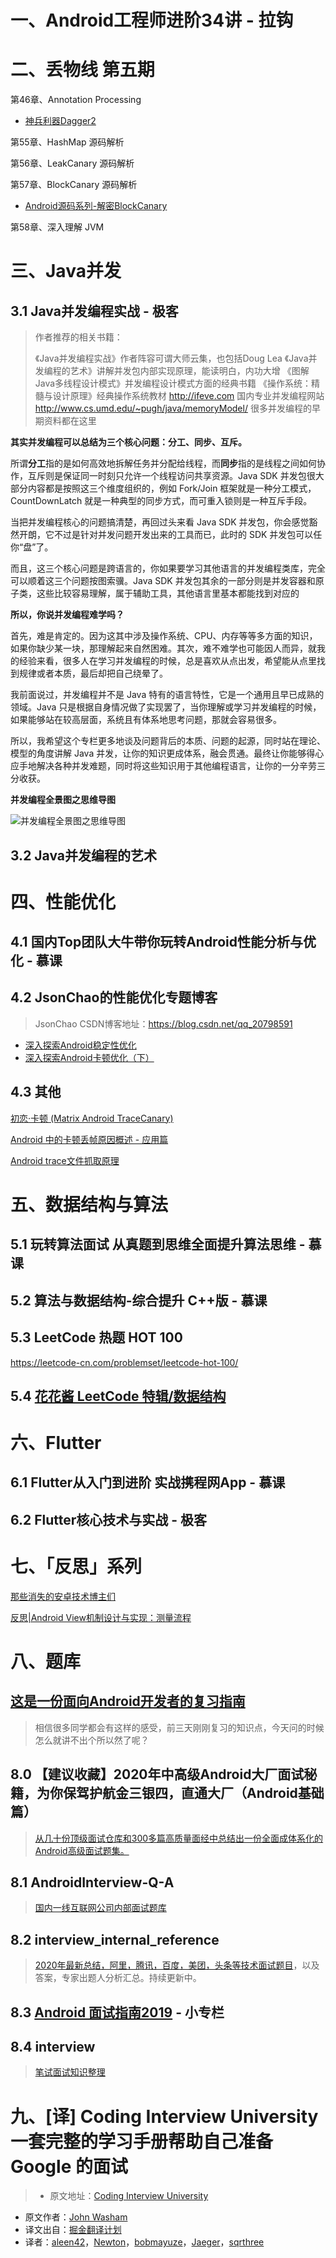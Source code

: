 # 一、Android工程师进阶34讲 - 拉钩



# 二、丢物线 第五期

第46章、Annotation Processing

* [神兵利器Dagger2](https://zhuanlan.zhihu.com/p/24454466)

第55章、HashMap 源码解析

第56章、LeakCanary 源码解析

第57章、BlockCanary 源码解析

* [Android源码系列-解密BlockCanary](https://juejin.im/post/6844904083426377735)

第58章、深入理解 JVM



# 三、Java并发

## 3.1 Java并发编程实战 - 极客

> 作者推荐的相关书籍：
>
> 《Java并发编程实战》作者阵容可谓大师云集，也包括Doug Lea
> 《Java并发编程的艺术》讲解并发包内部实现原理，能读明白，内功大增
> 《图解Java多线程设计模式》并发编程设计模式方面的经典书籍
> 《操作系统：精髓与设计原理》经典操作系统教材
> http://ifeve.com 国内专业并发编程网站
> http://www.cs.umd.edu/~pugh/java/memoryModel/ 很多并发编程的早期资料都在这里

**其实并发编程可以总结为三个核心问题：分工、同步、互斥。**

所谓**分工**指的是如何高效地拆解任务并分配给线程，而**同步**指的是线程之间如何协作，互斥则是保证同一时刻只允许一个线程访问共享资源。Java SDK 并发包很大部分内容都是按照这三个维度组织的，例如 Fork/Join 框架就是一种分工模式，CountDownLatch 就是一种典型的同步方式，而可重入锁则是一种互斥手段。

当把并发编程核心的问题搞清楚，再回过头来看 Java SDK 并发包，你会感觉豁然开朗，它不过是针对并发问题开发出来的工具而已，此时的 SDK 并发包可以任你“盘”了。

而且，这三个核心问题是跨语言的，你如果要学习其他语言的并发编程类库，完全可以顺着这三个问题按图索骥。Java SDK 并发包其余的一部分则是并发容器和原子类，这些比较容易理解，属于辅助工具，其他语言里基本都能找到对应的

**所以，你说并发编程难学吗？**

首先，难是肯定的。因为这其中涉及操作系统、CPU、内存等等多方面的知识，如果你缺少某一块，那理解起来自然困难。其次，难不难学也可能因人而异，就我的经验来看，很多人在学习并发编程的时候，总是喜欢从点出发，希望能从点里找到规律或者本质，最后却把自己绕晕了。

我前面说过，并发编程并不是 Java 特有的语言特性，它是一个通用且早已成熟的领域。Java 只是根据自身情况做了实现罢了，当你理解或学习并发编程的时候，如果能够站在较高层面，系统且有体系地思考问题，那就会容易很多。

所以，我希望这个专栏更多地谈及问题背后的本质、问题的起源，同时站在理论、模型的角度讲解 Java 并发，让你的知识更成体系，融会贯通。最终让你能够得心应手地解决各种并发难题，同时将这些知识用于其他编程语言，让你的一分辛劳三分收获。

**并发编程全景图之思维导图**

![并发编程全景图之思维导图](img/java-concurrency-panorama.png)

## 3.2 Java并发编程的艺术

# 四、性能优化

## 4.1 国内Top团队大牛带你玩转Android性能分析与优化 - 慕课

## 4.2 JsonChao的性能优化专题博客

> JsonChao CSDN博客地址：https://blog.csdn.net/qq_20798591

* [深入探索Android稳定性优化](https://juejin.im/post/6844903972587716621#heading-104)
* [深入探索Android卡顿优化（下）](https://juejin.im/post/6844904066259091469)

## 4.3 其他

[初恋·卡顿 (Matrix Android TraceCanary)](https://github.com/Tencent/matrix/wiki/Matrix-Android-TraceCanary)

[Android 中的卡顿丢帧原因概述 - 应用篇](https://androidperformance.com/2019/09/05/Android-Jank-Due-To-App/)

[Android trace文件抓取原理](https://www.jianshu.com/p/f406d535a8bc)

# 五、数据结构与算法

## 5.1 玩转算法面试 从真题到思维全面提升算法思维 - 慕课

## 5.2 算法与数据结构-综合提升 C++版 - 慕课

## 5.3 LeetCode 热题 HOT 100

https://leetcode-cn.com/problemset/leetcode-hot-100/

## 5.4 [花花酱 LeetCode 特辑/数据结构](https://space.bilibili.com/9880352/channel/detail?cid=50930)





# 六、Flutter

## 6.1 Flutter从入门到进阶 实战携程网App - 慕课

## 6.2 Flutter核心技术与实战 - 极客

# 七、「反思」系列

[那些消失的安卓技术博主们](https://juejin.im/post/6844904147997687816)

[反思|Android View机制设计与实现：测量流程](https://juejin.im/post/6844903909320835080)

# 八、题库

## [这是一份面向Android开发者的复习指南](https://www.jianshu.com/p/b3c1b9c6dd40)

> 相信很多同学都会有这样的感受，前三天刚刚复习的知识点，今天问的时候怎么就讲不出个所以然了呢？

## 8.0 【建议收藏】2020年中高级Android大厂面试秘籍，为你保驾护航金三银四，直通大厂（Android基础篇）

> [从几十份顶级面试仓库和300多篇高质量面经中总结出一份全面成体系化的Android高级面试题集。](https://juejin.im/post/6844904079160770568)

## 8.1 AndroidInterview-Q-A

> [国内一线互联网公司内部面试题库](https://github.com/JackyAndroid/AndroidInterview-Q-A)

## 8.2 interview_internal_reference

> [2020年最新总结，阿里，腾讯，百度，美团，头条等技术面试题目](https://github.com/0voice/interview_internal_reference)，以及答案，专家出题人分析汇总。持续更新中。

## 8.3  [Android 面试指南2019](https://xiaozhuanlan.com/android-interview) - 小专栏

## 8.4 interview

> [笔试面试知识整理](https://github.com/HIT-Alibaba/interview)

# 九、[译] Coding Interview University 一套完整的学习手册帮助自己准备 Google 的面试

> * 原文地址：[Coding Interview University](https://github.com/jwasham/coding-interview-university)

- 原文作者：[John Washam](https://github.com/jwasham)
- 译文出自：[掘金翻译计划](https://github.com/xitu/gold-miner)
- 译者：[aleen42](https://github.com/aleen42)，[Newton](https://github.com/Newt0n)，[bobmayuze](https://github.com/bobmayuze)，[Jaeger](https://github.com/laobie)，[sqrthree](https://github.com/sqrthree)